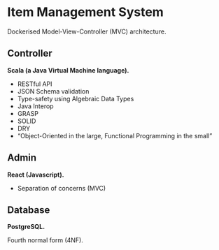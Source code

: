 # Item Management System

Dockerised Model-View-Controller (MVC) architecture.

## Controller

**Scala (a Java Virtual Machine language).**

* RESTful API
* JSON Schema validation
* Type-safety using Algebraic Data Types
* Java Interop
* GRASP
* SOLID
* DRY
* “Object-Oriented in the large, Functional Programming in the small”

## Admin

**React (Javascript).**

* Separation of concerns (MVC)

## Database

**PostgreSQL.**

Fourth normal form (4NF).
